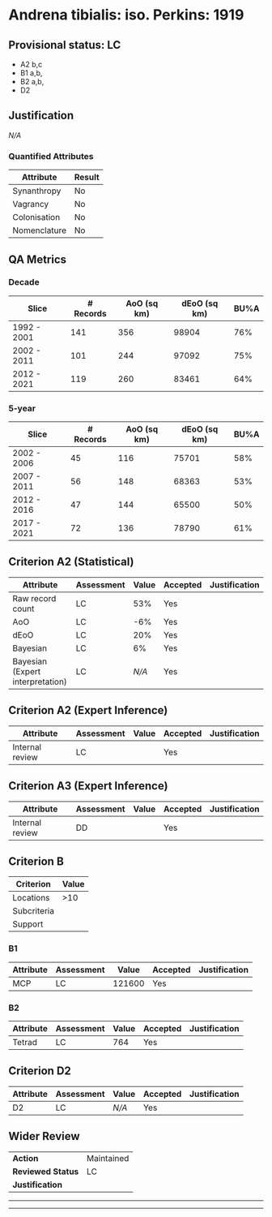 # Andrena tibialis: iso. Perkins: 1919
## Provisional status: LC
- A2 b,c
- B1 a,b, 
- B2 a,b, 
- D2

## Justification
*N/A*
### Quantified Attributes
|Attribute|Result|
|---|---|
|Synanthropy|No|
|Vagrancy|No|
|Colonisation|No|
|Nomenclature|No|
## QA Metrics
### Decade
| Slice | # Records | AoO (sq km) | dEoO (sq km) |BU%A |
|---|---|---|---|---|
|1992 - 2001|141|356|98904|76%|
|2002 - 2011|101|244|97092|75%|
|2012 - 2021|119|260|83461|64%|
### 5-year
| Slice | # Records | AoO (sq km) | dEoO (sq km) |BU%A |
|---|---|---|---|---|
|2002 - 2006|45|116|75701|58%|
|2007 - 2011|56|148|68363|53%|
|2012 - 2016|47|144|65500|50%|
|2017 - 2021|72|136|78790|61%|
## Criterion A2 (Statistical)
|Attribute|Assessment|Value|Accepted|Justification
|---|---|---|---|---|
|Raw record count|LC|53%|Yes||
|AoO|LC|-6%|Yes||
|dEoO|LC|20%|Yes||
|Bayesian|LC|6%|Yes||
|Bayesian (Expert interpretation)|LC|*N/A*|Yes||
## Criterion A2 (Expert Inference)
|Attribute|Assessment|Value|Accepted|Justification
|---|---|---|---|---|
|Internal review|LC||Yes||
## Criterion A3 (Expert Inference)
|Attribute|Assessment|Value|Accepted|Justification
|---|---|---|---|---|
|Internal review|DD||Yes||
## Criterion B
|Criterion| Value|
|---|---|
|Locations|>10|
|Subcriteria||
|Support||
### B1
|Attribute|Assessment|Value|Accepted|Justification
|---|---|---|---|---|
|MCP|LC|121600|Yes||
### B2
|Attribute|Assessment|Value|Accepted|Justification
|---|---|---|---|---|
|Tetrad|LC|764|Yes||
## Criterion D2
|Attribute|Assessment|Value|Accepted|Justification
|---|---|---|---|---|
|D2|LC|*N/A*|Yes||
## Wider Review
|  |  |
|---|---|
|**Action**|Maintained|
|**Reviewed Status**|LC|
|**Justification**||
---
 ---
 <br><br>
 
